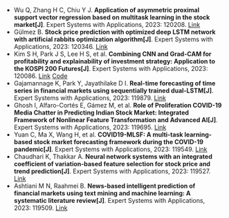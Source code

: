 * Wu Q, Zhang H C, Chiu Y J. <b>Application of asymmetric proximal support vector regression based on multitask learning in the stock market[J]</b>. Expert Systems with Applications, 2023: 120208. [Link](https://www.sciencedirect.com/science/article/pii/S0957417423007108)
* Gülmez B. <b>Stock price prediction with optimized deep LSTM network with artificial rabbits optimization algorithm[J]</b>. Expert Systems with Applications, 2023: 120346. [Link](https://www.sciencedirect.com/science/article/pii/S0957417423008485)
* Kim S H, Park J S, Lee H S, et al. <b>Combining CNN and Grad-CAM for profitability and explainability of investment strategy: Application to the KOSPI 200 Futures[J]</b>. Expert Systems with Applications, 2023: 120086. [Link](https://www.sciencedirect.com/science/article/pii/S0957417423005882) [Code](https://github.com/SangHoeKim/Combining-CNN-and-Grad-CAM-for-profitability-and-explainability-of-investment-strategy)
* Gajamannage K, Park Y, Jayathilake D I. <b>Real-time forecasting of time series in financial markets using sequentially trained dual-LSTM[J]</b>. Expert Systems with Applications, 2023: 119879. [Link](https://www.sciencedirect.com/science/article/pii/S0957417423003809)
* Ghosh I, Alfaro-Cortés E, Gámez M, et al. <b>Role of Proliferation COVID-19 Media Chatter in Predicting Indian Stock Market: Integrated Framework of Nonlinear Feature Transformation and Advanced AI[J]</b>. Expert Systems with Applications, 2023: 119695. [Link](https://www.sciencedirect.com/science/article/pii/S0957417423001963)
* Yuan C, Ma X, Wang H, et al. <b>COVID19-MLSF: A multi-task learning-based stock market forecasting framework during the COVID-19 pandemic[J]</b>. Expert Systems with Applications, 2023: 119549. [Link](https://www.sciencedirect.com/science/article/pii/S0957417423000507)
* Chaudhari K, Thakkar A. <b>Neural network systems with an integrated coefficient of variation-based feature selection for stock price and trend prediction[J]</b>. Expert Systems with Applications, 2023: 119527. [Link](https://www.sciencedirect.com/science/article/pii/S0957417423000283)
* Ashtiani M N, Raahmei B. <b>News-based intelligent prediction of financial markets using text mining and machine learning: A systematic literature review[J]</b>. Expert Systems with Applications, 2023: 119509. [Link](https://www.sciencedirect.com/science/article/pii/S0957417423000106)
